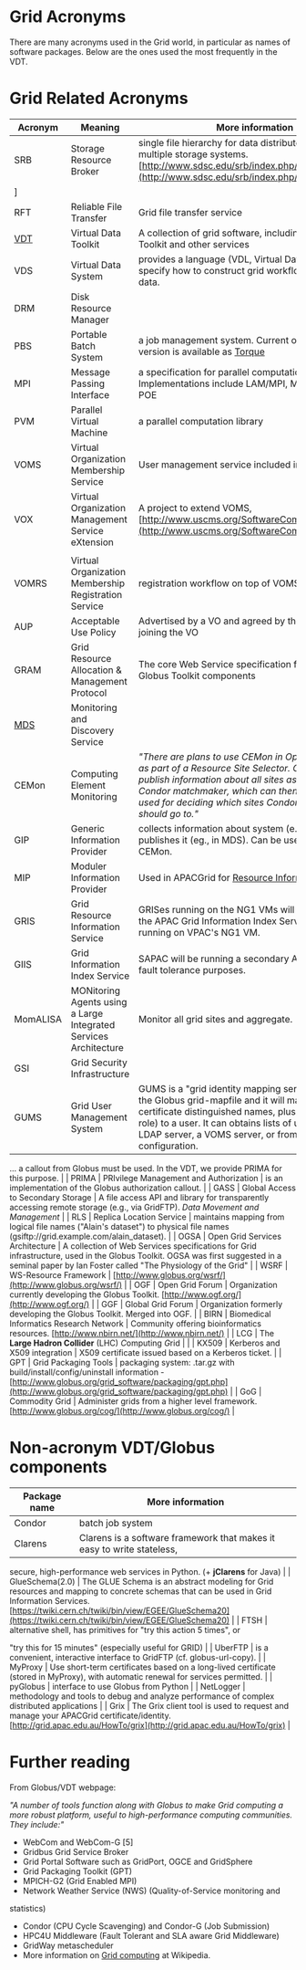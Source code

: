 # Grid Acronyms

There are many acronyms used in the Grid world, in particular as names of software packages.  Below are the ones used the most frequently in the VDT.

# Grid Related Acronyms

|  Acronym                                        |  Meaning                                                           |  More information                                                                                                                                                                                                                                                                                                                                                           |
| ----------------------------------------------- | ------------------------------------------------------------------ | --------------------------------------------------------------------------------------------------------------------------------------------------------------------------------------------------------------------------------------------------------------------------------------------------------------------------------------------------------------------------- |
|  SRB                                            |  Storage Resource Broker                                           |  single file hierarchy for data distributed across multiple storage systems. [http://www.sdsc.edu/srb/index.php/Main_Page](http://www.sdsc.edu/srb/index.php/Main_Page)
]                                                                                                                                                                                                   |
|  RFT                                            |  Reliable File Transfer                                            |  Grid file transfer service                                                                                                                                                                                                                                                                                                                                                 |
|  [VDT](http://vdt.cs.wisc.edu/)                 |  Virtual Data Toolkit                                              |  A collection of grid software, including the Globus Toolkit and other services                                                                                                                                                                                                                                                                                             |
|  VDS                                            |  Virtual Data System                                               |  provides a language (VDL, Virtual Data Language) to specify how to construct grid workflows to derive data.                                                                                                                                                                                                                                                                |
|  DRM                                            |  Disk Resource Manager                                             |                                                                                                                                                                                                                                                                                                                                                                             |
|  PBS                                            |  Portable Batch System                                             |  a job management system. Current open source version is available as [Torque](http://www.clusterresources.com/pages/products/torque-resource-manager.php)                                                                                                                                                                                                                  |
|  MPI                                            |  Message Passing Interface                                         |  a specification for parallel computation libraries.  Implementations include LAM/MPI, MPICH-2 and IBM POE                                                                                                                                                                                                                                                                  |
|  PVM                                            |  Parallel Virtual Machine                                          |  a parallel computation library                                                                                                                                                                                                                                                                                                                                             |
|  VOMS                                           |  Virtual Organization Membership Service                           |  User management service included in VDT                                                                                                                                                                                                                                                                                                                                    |
|  VOX                                            |  Virtual Organization Management Service eXtension                 |  A project to extend VOMS, [http://www.uscms.org/SoftwareComputing/Grid/VO/](http://www.uscms.org/SoftwareComputing/Grid/VO/)
                                                                                                                                                                                                                                              |
|  VOMRS                                          |  Virtual Organization Membership Registration Service              |  registration workflow on top of VOMS, part of VOX                                                                                                                                                                                                                                                                                                                          |
|  AUP                                            |  Acceptable Use Policy                                             |  Advertised by a VO and agreed by the user upon joining the VO                                                                                                                                                                                                                                                                                                              |
|  GRAM                                           |  Grid Resource Allocation & Management Protocol                    |  The core Web Service specification for interaction of Globus Toolkit components                                                                                                                                                                                                                                                                                            |
|  [MDS](mds.md)  |  Monitoring and Discovery Service                                  |                                                                                                                                                                                                                                                                                                                                                                             |
|  CEMon                                          |  Computing Element Monitoring                                      |  *"There are plans to use CEMon in Open Science Grid as part of a Resource Site Selector. CEmon will publish information about all sites as ClassAds to a Condor matchmaker, which can then be optionally used for deciding which sites Condor-G submission should go to."*                                                                                                 |
|  GIP                                            |  Generic Information Provider                                      |  collects information about system (e.g., batch) and publishes it (eg., in MDS).  Can be used as a sensor for CEMon.                                                                                                                                                                                                                                                        |
|  MIP                                            |  Moduler Information Provider                                      |  Used in APACGrid for [Resource Information Services](http://www.vpac.org/twiki/bin/view/APACgrid/PlanResource#Resource_Information_Services)                                                                                                                                                                                                                               |
|  GRIS                                           |  Grid Resource Information Service                                 |  GRISes running on the NG1 VMs will be indexed by the APAC Grid Information Index Service (GIIS) running on VPAC's NG1 VM.                                                                                                                                                                                                                                                  |
|  GIIS                                           |  Grid Information Index Service                                    |  SAPAC will be running a secondary APAC GIIS for fault tolerance purposes.                                                                                                                                                                                                                                                                                                  |
|  MomALISA                                       |  MONitoring Agents using a Large Integrated Services Architecture  |  Monitor all grid sites and aggregate.                                                                                                                                                                                                                                                                                                                                      |
|  GSI                                            |  Grid Security Infrastructure                                      |                                                                                                                                                                                                                                                                                                                                                                             |
|  GUMS                                           |  Grid User Management System                                       |  GUMS is a "grid identity mapping service". It replaces the Globus grid-mapfile and it will map users (X509 certificate distinguished names, plus perhaps a  VOMS role) to a user. It can obtains lists of users from an LDAP server, a VOMS server, or from manual configuration.

... a callout from Globus must be used. In the VDT, we provide PRIMA for this purpose.  |
|  PRIMA                                          |  PRIvilege  Management and Authorization                           |  is an implementation of the Globus authorization callout.                                                                                                                                                                                                                                                                                                                  |
|  GASS                                           |  Global Access to Secondary Storage                                |  A file access API and library for transparently accessing remote storage (e.g., via GridFTP). *Data Movement and Management*                                                                                                                                                                                                                                               |
|  RLS                                            |  Replica Location Service                                          |  maintains mapping from logical file names ("Alain's dataset") to physical file names (gsiftp://grid.example.com/alain_dataset).                                                                                                                                                                                                                                            |
|  OGSA                                           |  Open Grid Services Architecture                                   |  A collection of Web Services specifications for Grid infrastructure, used in the Globus Toolkit. OGSA was first suggested in a seminal paper by Ian Foster called "The Physiology of the Grid"                                                                                                                                                                             |
|  WSRF                                           |  WS-Resource Framework                                             | [http://www.globus.org/wsrf/](http://www.globus.org/wsrf/)                                                                                                                                                                                                                                                                                                                  |
|  OGF                                            |  Open Grid Forum                                                   |  Organization currently developing the Globus Toolkit. [http://www.ogf.org/](http://www.ogf.org/)
                                                                                                                                                                                                                                                                          |
|  GGF                                            |  Global Grid Forum                                                 |  Organization formerly developing the Globus Toolkit.  Merged into OGF.                                                                                                                                                                                                                                                                                                     |
|  BIRN                                           |  Biomedical Informatics Research Network                           |  Community offering bioinformatics resources. [http://www.nbirn.net/](http://www.nbirn.net/)
                                                                                                                                                                                                                                                                               |
|  LCG                                            |  The **Large Hadron Collider** (LHC) *C*omputing *G*rid            |                                                                                                                                                                                                                                                                                                                                                                             |
|  KX509                                          |  Kerberos and X509 integration                                     |  X509 certificate issued based on a Kerberos ticket.                                                                                                                                                                                                                                                                                                                        |
|  GPT                                            |  Grid Packaging Tools                                              |  packaging system: .tar.gz with build/install/config/uninstall information - [http://www.globus.org/grid_software/packaging/gpt.php](http://www.globus.org/grid_software/packaging/gpt.php)
                                                                                                                                                                                |
|  GoG                                            |  Commodity Grid                                                    |  Administer grids from a higher level framework. [http://www.globus.org/cog/](http://www.globus.org/cog/)
                                                                                                                                                                                                                                                                  |

# Non-acronym VDT/Globus components

|  Package name     |  More information                                                                                                                                                                                                                                            |
| ----------------- | ------------------------------------------------------------------------------------------------------------------------------------------------------------------------------------------------------------------------------------------------------------ |
|  Condor           |  batch job system                                                                                                                                                                                                                                            |
|  Clarens          |  Clarens is a software framework that makes it easy to write stateless,

secure, high-performance web services in Python. (+ **jClarens** for Java)                                                                                                          |
|  GlueSchema(2.0)  |  The GLUE Schema is an abstract modeling for Grid resources and mapping to concrete schemas that can be used in Grid Information Services. [https://twiki.cern.ch/twiki/bin/view/EGEE/GlueSchema20](https://twiki.cern.ch/twiki/bin/view/EGEE/GlueSchema20)
 |
|  FTSH             |  alternative shell, has primitives for "try this action 5 times", or

"try this for 15 minutes" (especially useful for GRID)                                                                                                                                 |
|  UberFTP          |  is a convenient, interactive interface to GridFTP (cf. globus-url-copy).                                                                                                                                                                                    |
|  MyProxy          |  Use short-term certificates based on a long-lived certificate (stored in MyProxy), with automatic renewal for services permitted.                                                                                                                           |
|  pyGlobus         |  interface to use Globus from Python                                                                                                                                                                                                                         |
|  NetLogger        |  methodology and tools to debug and analyze performance of complex distributed applications                                                                                                                                                                  |
|  Grix             |  The Grix client tool is used to request and manage your APACGrid certificate/identity. [http://grid.apac.edu.au/HowTo/grix](http://grid.apac.edu.au/HowTo/grix)
                                                                                            |

# Further reading

From Globus/VDT webpage:

*"A number of tools function along with Globus to make Grid computing a more robust platform, useful to high-performance computing communities. They include:"*

- WebCom and WebCom-G \[5\]
- Gridbus Grid Service Broker
- Grid Portal Software such as GridPort, OGCE and GridSphere
- Grid Packaging Toolkit (GPT)
- MPICH-G2 (Grid Enabled MPI)
- Network Weather Service (NWS) (Quality-of-Service monitoring and

statistics)
- Condor (CPU Cycle Scavenging) and Condor-G (Job Submission)
- HPC4U Middleware (Fault Tolerant and SLA aware Grid Middleware)
- GridWay metascheduler
- More information on [Grid computing](http://en.wikipedia.org/wiki/Grid_computing#See_also) at Wikipedia.

